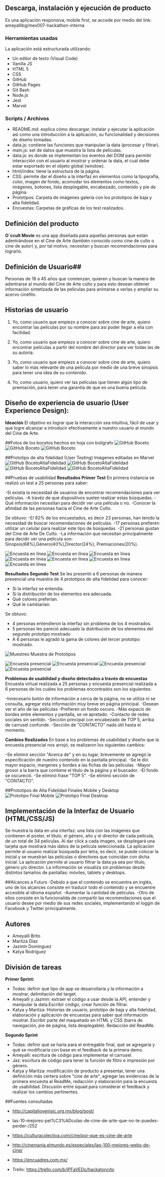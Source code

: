## Descarga, instalación y ejecución de producto

Es una aplicación responsiva, mobile first, se accede por medio del link: 
ameyallibg/mex007-hackathon-interna

### Herramientas usadas
La aplicación está estructurada utilizando:
 - Un editor de texto (Visual Code) 
 - Vanilla JS
 - HTML 5
 - CSS
 - GitHub 
 - GitHub Pages 
 - Git Bash 
 - Node.js
 - Jest
 - Marvel

### Scripts / Archivos
- README.md: explica cómo descargar, instalar y ejecutar la aplicación así como una introducción a la aplicación, su funcionalidad y decisiones de diseño tomadas.
- data.js: contiene las funciones que manipulan la data (procesar y filtrar).
- main.js: set de datos que muestra la lista de películas.
- data.js: es donde se implementan los eventos del DOM para permitir interacción con el usuario al mostrar y ordenar la data, el cual debe estar exportado en el objeto global (window).
- html/index: tiene la estructura de la página.
- CSS: permite dar el diseño a la interfaz en elementos como la tipografía, color, imagen de fondo, acomodar los elementos como textos, imágenes, botones, lista desplegable, encabezado, contenido y pie de página.
- Prototipos: Carpeta de imágenes galería con los prototipos de baja y alta fidelidad.
- Encuestas: Carpetas de gráficas de los test realizados.

## Definición del producto
**O´ccult Movie** es una app diseñada para aquellas personas que están adentrándose en el Cine de Arte (también conocido como cine de culto o cine de autor) y, por tal motivo, necesitan y buscan recomendaciones para lograrlo.

## Definición de Usuario##
Personas de 18 a 45 años que comienzan, quieren y buscan la manera de adentrarse al mundo del Cine de Arte culto y para esto desean obtener información sintetizada de las películas para animarse a verlas y ampliar su acervo cinéfilo.

## Historias de usuario
1. Yo, como usuario que empiezo a conocer sobre cine de arte, quiero encontrar las películas por su nombre para así poder llegar a ella con facilidad.

2. Yo, como usuario que empiezo a conocer sobre cine de arte, quiero encontrar películas a partir del nombre del director para ver todas las de su autoría.

3. Yo, como usuario que empiezo a conocer sobre cine de arte, quiero saber lo más relevante de una película por medio de una breve sinopsis para tener una idea de su contenido.

4. Yo, como usuario, quiero ver las películas que tienen algún tipo de premiación, para tener una garantía de que es una buena película.
 
## Diseño de experiencia de usuario (User Experience Design):
**Ideación**
El objetivo es lograr que la interacción sea intuitiva, fácil de usar y que logre alcanzar a introducir efectivamente a nuestro usuario al mundo del Cine de Arte.

##Fotos de los bocetos hechos en hoja con bolígrafo
![GitHub Boceto](src/prototipos/prototipo1.jpg)
![GitHub Boceto](src/prototipos/prototipo2.jpg)
![GitHub Boceto](src/prototipos/boceto3.jpg)

##Prototipo de alta fidelidad (User Testing)
Imágenes editadas en Marvel
![GitHub BocetoAltaFidelidad](src/prototipos/altafidelidad1.png)
![GitHub BocetoAltaFidelidad](src/prototipos/altafidelidad2.jpg)
![GitHub BocetoAltaFidelidad](src/prototipos/altafidelida3.jpg)
![GitHub BocetoAltaFidelidad](src/prototipos/altafidelidad4.jpg)

##Pruebas de usabilidad
**Resultados Primer Test**
En primera instancia se realizó un test a 25 personas para saber:

-Si existía la necesidad de usuarios de encontrar recomendaciones para ver películas.
-A travéz de qué dispositivos suelen realizar estas búsquedas.
-Qué información necesitan para decidir ver una película o no.
-Conocer la afinidad de las personas hacia el Cine de Arte Culto.

Se obtuvo:
-El 92% de los encuestados, es decir 23 personas, han tenido la necesidad de buscar recomendaciones de películas.
-17 personas prefieren utilizar un celular para realizar este tipo de búsquedas.
-21 personas gustan del Cine de Arte De Culto.
-La información que necesitan principalmente para decidir ver una película son: Sinopsis(68%),Género(40%),Director(24%), Premiaciones(20%).

![Encuesta en línea](src/encuestainicial/p1.png)
![Encuesta en línea](src/encuestainicial/p2.png)
![Encuesta en línea](src/encuestainicial/p3.png)
![Encuesta en línea](src/encuestainicial/p4.png)
![Encuesta en línea](src/encuestainicial/p5.png)
![Encuesta en línea](src/encuestainicial/p6.png)
![Encuesta en línea](src/encuestainicial/p7.png)

**Resultados Segundo Test**
Se les presentó a 6 personas de manera presencial una muestra de 4 prototipos de alta fidelidad para conocer:

- Si la interfaz se entendía.
- Si la distribución de los elementos era adecuada.
- Qué colores preferían.
- Qué le cambiarían.

Se obtuvo:
- 4 personas entendieron la interfaz sin problema de los 4 mostrados.
- 5 personas les pareció adecuado la distribución de los elementos del segundo prototipo mostrado
- A 6 personas le agradó la gama de colores del tercer prototipo mostrado.

![Muestreo](src/encuestadiseño/muestra.png)
Muestra de Prototipos

![Encuesta presencial](src/encuestadiseño/pm1.png)
![Encuesta presencial](src/encuestadiseño/pm2.png)
![Encuesta presencial](src/encuestadiseño/pm3.png)
![Encuesta presencial](src/encuestadiseño/pm4.png)


**Problemas de usabilidad y diseño detectados a través de encuestas**
Encuesta virtual realizada a 25 personas y encuesta presencial realizada a 6 personas de los cuáles los problemas encontrados son los siguientes:

-Innecesario botón de información a cerca de la página, no se utiliza ni se consulta, agregar esta información muy breve en página principal.
-Desean ver el año de las películas
-Prefieren un fondo oscuro.
-Más espacio de bordes entre elementos y pantalla, se ve apretado.
-Contacto de redes sociales sin sentido.
-Sección principal con encabezado de TOP 5, arriba de carrusel confunde.
-Sección de "CONTACTO" nada útil hasta el momento.

**Cambios Realizados**
En base a los problemas de usabilidad y diseño que la encuesta presencial nos arrojó, se realizaron los siguientes cambios:

-Se eliminó sección "Acerca de" y en su lugar, brevemente se agregó la especificación de nuestro contenido en la pantalla principal.
-Se le dió mayor espacio, margenes y bordes a las fichas de las películas.
-Mayor grosor a la barra que contiene el título de la página y el buscador.
-El fondo se oscureció.
-Se eliminó frase "TOP 5".
-Se eliminó sección de "CONTACTO".

##Prototipos de Alta Fidelidad Finales Mobile y Desktop
![Prototipo Final Mobile](src/prototipos/prot_alta_fid_final_mobile.jpg)
![Prototipo Final Desktop](src/prototipos/prot_alta_fidelidad_web.png)

## Implementación de la Interfaz de Usuario (HTML/CSS/JS)
Se muestra la data en una interfaz: una lista con las imágenes que contienen el poster, el título, el género, año y el director de cada película, de un total de 34 películas. Al dar click a cada imagen, se desplegará una tarjeta que mostrará más datos de la película seleccionada.
La aplicación permite al usuario realizar búsqueda por letra, es decir, se puede colocar la inicial y se muestran las películas o directores que coincidan con dicha inicial.
La aplicación permite al usuario filtrar la data:ya sea por título, género y/o director. 
La información se visualiza sin problemas desde distintos tamaños de pantallas: móviles, tablets y desktops.

##Alcances a Futuro
-Debido a que el contenido se encuentra en inglés, uno de los alcances consiste en traducir todo el contenido y se encuentre accesible al idioma español.
-Aumentar la cantidad de películas.
-Otro de ellos consiste en la funcionalida de compartir las recomendaciones que el usuario desee por medio de sus redes sociales, implementando el loggin de Facebook y Twitter principalmente.

## Autores
* Ameyalli Brito
* Maritza Díaz 
* Jazmín Domínguez
* Katya Rodríguez

## División de tareas
**Primer Sprint:**
* Todas: definir qué tipo de app se desarrollaría y la información a mostrar, delimitación del target.
* Ameyalli y Jazmín: extraer el código a usar desde la API, entender y manipular la data.Escribir código, crear función de filtrar.
* Katya y Maritza: Historias de usuario, prototipo de baja y alta fidelidad, elaboración y aplicación de encuestas para saber qué información mostrar. Escribir parte del maquetado en HTML y CSS (barra de navegación, pie de página, lista desplegable). Redacción del ReadMe.

**Segundo Sprint**
* Todas: definir qué se haría para el entregable final, qué se agregaría y qué se modificaría con base en el feedback de la primera demo.
* Ameyalli: escritura de código para implementar el carrusel.
* Jaz: escritura de código para tener la función de filtro e impresión por género.
* Katya y Maritza: modificación de producto a presentar, tener una definición más certera sobre "cine de arte", agregar las evidencias de la primera encuesta al ReadMe, redacción y elaboración para la encuesta de usabilidad. Discusión entre squad para considerar el feedback y realizar los cambios pertinentes.

##Fuentes consultadas
* http://capitaljovenisic.org.mx/blog/post/
* las-10-mejores-pel%C3%ADculas-de-cine-de-arte-que-no-te-puedes-perder-/252
* https://culturacolectiva.com/cine/por-que-es-cine-de-arte
* http://cinemania.elmundo.es/especiales/las-100-mejores-webs-de-cine/
* https://encuadres.com.mx/ 

* Trello: https://trello.com/b/jPFaVEDo/hackatoncito 